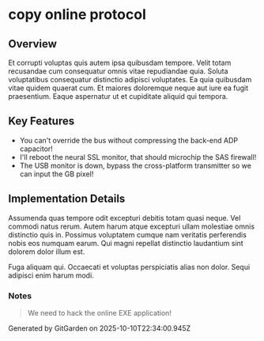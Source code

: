 # copy online protocol

## Overview
Et corrupti voluptas quis autem ipsa quibusdam tempore. Velit totam recusandae cum consequatur omnis vitae repudiandae quia. Soluta voluptatibus consequatur distinctio adipisci voluptates. Ea quia quibusdam vitae quidem quaerat cum. Et maiores doloremque neque aut iure ea fugit praesentium. Eaque aspernatur ut et cupiditate aliquid qui tempora.

## Key Features
- You can't override the bus without compressing the back-end ADP capacitor!
- I'll reboot the neural SSL monitor, that should microchip the SAS firewall!
- The USB monitor is down, bypass the cross-platform transmitter so we can input the GB pixel!

## Implementation Details
Assumenda quas tempore odit excepturi debitis totam quasi neque. Vel commodi natus rerum. Autem harum atque excepturi ullam molestiae omnis distinctio quis in. Possimus voluptatem cumque nam veritatis perferendis nobis eos numquam earum. Qui magni repellat distinctio laudantium sint dolorem dolor illum est.
 Fuga aliquam qui. Occaecati et voluptas perspiciatis alias non dolor. Sequi adipisci enim harum modi.

### Notes
> We need to hack the online EXE application!

Generated by GitGarden on 2025-10-10T22:34:00.945Z